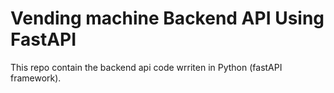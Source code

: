 # Vending machine  Backend API Using FastAPI

This repo contain the backend api code wrriten  in  Python (fastAPI framework).




